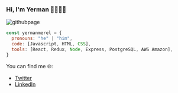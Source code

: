 ### Hi, I'm Yerman 👋👨🏾‍💻
![githubpage](https://user-images.githubusercontent.com/85423020/155056015-37cc16b5-bb24-4348-b276-db1e2f3189e8.png)
```javascript
const yermanmerel = {
  pronouns: "he" | "him",
  code: [Javascript, HTML, CSS],
  tools: [React, Redux, Node, Express, PostgreSQL, AWS Amazon],
}
```


You can find me 🌐: 
- [Twitter](https://twitter.com/yerman89073203)
- [LinkedIn](https://www.linkedin.com/in/yerman-merel-33b7471b5/)
<!--
**YermanMerel/YermanMerel** is a ✨ _special_ ✨ repository because its `README.md` (this file) appears on your GitHub profile.

Here are some ideas to get you started:

- 🔭 I’m currently working on ...
- 🌱 I’m currently learning ...
- 👯 I’m looking to collaborate on ...
- 🤔 I’m looking for help with ...
- 💬 Ask me about ...
- 📫 How to reach me: ...
- 😄 Pronouns: ...
- ⚡ Fun fact: ...
-->

